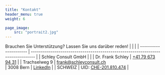 ```yaml
---
title: "Kontakt"
header_menu: true
weight: 6

page_image:
    src: "portrait2.jpg"
---
```

Brauchen Sie Unterstützung? Lassen Sie uns darüber reden! 
|                     |                                                                                |
| --------------------- | -------------------------------------------------------------------------------- |
| Schley Consult GmbH |                                           |
| Dr. Frank Schley    | [+41 79 673 94 31](tel:+41796739431)                         |
| Trachselweg 9       | [frank@schleyconsult.ch](mailto:frank@schleyconsult.ch)                         
| 3008 Bern           | [LinkedIn](https://www.linkedin.com/in/frank-schley-654654aa/)                 |
| SCHWEIZ             | UID: [CHE-201.810.474](https://www.zefix.ch/en/search/entity/list/firm/1561860) |
